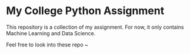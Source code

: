 # My College Python Assignment

This repository is a collection of my assignment. For now, it only contains Machine Learning and Data Science.

Feel free to look into these repo ~